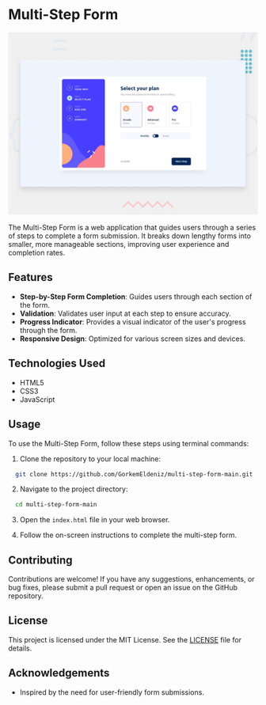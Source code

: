 # Multi-Step Form

![Design preview for the Multi-step form coding challenge](./design/desktop-preview.jpg)

The Multi-Step Form is a web application that guides users through a series of steps to complete a form submission. It breaks down lengthy forms into smaller, more manageable sections, improving user experience and completion rates.

## Features

- **Step-by-Step Form Completion**: Guides users through each section of the form.
- **Validation**: Validates user input at each step to ensure accuracy.
- **Progress Indicator**: Provides a visual indicator of the user's progress through the form.
- **Responsive Design**: Optimized for various screen sizes and devices.

## Technologies Used

- HTML5
- CSS3
- JavaScript

## Usage

To use the Multi-Step Form, follow these steps using terminal commands:

1. Clone the repository to your local machine:

```bash
  git clone https://github.com/GorkemEldeniz/multi-step-form-main.git
```

2. Navigate to the project directory:

```bash
  cd multi-step-form-main
```

3. Open the `index.html` file in your web browser.

4. Follow the on-screen instructions to complete the multi-step form.

## Contributing

Contributions are welcome! If you have any suggestions, enhancements, or bug fixes, please submit a pull request or open an issue on the GitHub repository.

## License

This project is licensed under the MIT License. See the [LICENSE](LICENSE) file for details.

## Acknowledgements

- Inspired by the need for user-friendly form submissions.

